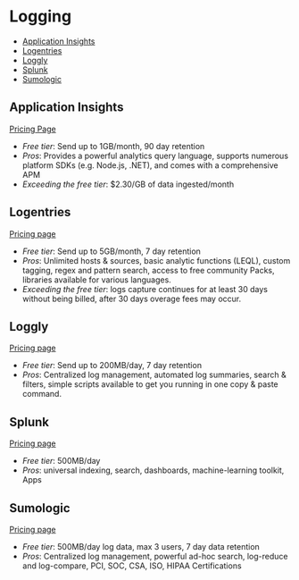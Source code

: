 # Logging

<!-- TOC depthFrom:2 -->

- [Application Insights](#application-insights)
- [Logentries](#logentries)
- [Loggly](#loggly)
- [Splunk](#splunk)
- [Sumologic](#sumologic)

<!-- /TOC -->

## Application Insights

[Pricing Page](https://azure.microsoft.com/en-us/pricing/details/application-insights/)

* *Free tier*: Send up to 1GB/month, 90 day retention
* *Pros*: Provides a powerful analytics query language, supports numerous platform SDKs (e.g. Node.js, .NET), and comes with a comprehensive APM
* *Exceeding the free tier*: $2.30/GB of data ingested/month

## Logentries

[Pricing page](https://logentries.com/pricing/)

* *Free tier*: Send up to 5GB/month, 7 day retention
* *Pros*: Unlimited hosts & sources, basic analytic functions (LEQL), custom tagging, regex and pattern search, access to free community Packs, libraries available for various languages.
* *Exceeding the free tier*: logs capture continues for at least 30 days without being billed, after 30 days overage fees may occur.

## Loggly

[Pricing page](https://www.loggly.com/plans-and-pricing/)

* *Free tier*: Send up to 200MB/day, 7 day retention
* *Pros*:  Centralized log management, automated log summaries, search & filters, simple scripts available to get you running in one copy & paste command.

## Splunk

[Pricing page](https://www.splunk.com/en_us/products/splunk-enterprise/free-vs-enterprise.html)

* *Free tier*: 500MB/day
* *Pros*: universal indexing, search, dashboards, machine-learning toolkit, Apps

## Sumologic

[Pricing page](https://www.sumologic.com/pricing/)

* *Free tier*: 500MB/day log data, max 3 users, 7 day data retention
* *Pros*: Centralized log management, powerful ad-hoc search, log-reduce and log-compare, PCI, SOC, CSA, ISO, HIPAA Certifications
